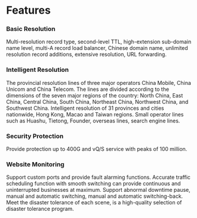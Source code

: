 # Features

  ### Basic Resolution

  Multi-resolution record type, second-level TTL, high-extension sub-domain name level, multi-A record load balancer, Chinese domain name, unlimited resolution record additions, extensive resolution, URL forwarding.

  ### **Intelligent Resolution**

  The provincial resolution lines of three major operators China Mobile, China Unicom and China Telecom. The lines are divided according to the dimensions of the seven major regions of the country: North China, East China, Central China, South China, Northeast China, Northwest China, and Southwest China. Intelligent resolution of 31 provinces and cities nationwide, Hong Kong, Macao and Taiwan regions. Small operator lines such as Huashu, Tietong, Founder, overseas lines, search engine lines.

  ### **Security Protection**

  Provide protection up to 400G and vQ/S service with peaks of 100 million.

  ### Website Monitoring

  Support custom ports and provide fault alarming functions.
  Accurate traffic scheduling function with smooth switching can provide continuous and uninterrupted businesses at maximum.
  Support abnormal downtime pause, manual and automatic switching, manual and automatic switching-back.
  Meet the disaster tolerance of each scene, is a high-quality selection of disaster tolerance program.

